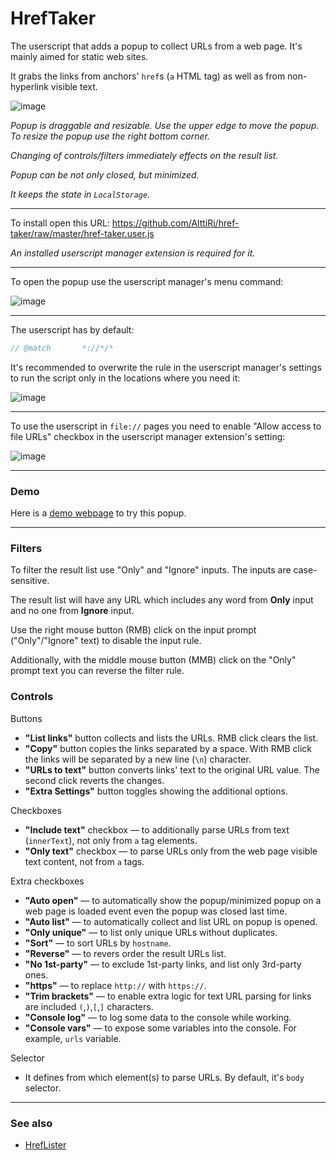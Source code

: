 # HrefTaker

The userscript that adds a popup to collect URLs from a web page. It's mainly aimed for static web sites.

It grabs the links from anchors' `href`s (`a` HTML tag) as well as from non-hyperlink visible text.

![image](https://user-images.githubusercontent.com/16310547/220745223-a674587f-8863-4e94-8aa7-bdbd375ac6e8.png)


_Popup is draggable and resizable. Use the upper edge to move the popup. To resize the popup use the right bottom corner._

_Changing of controls/filters immediately effects on the result list._

_Popup can be not only closed, but minimized._

_It keeps the state in `LocalStorage`._

---

To install open this URL: https://github.com/AlttiRi/href-taker/raw/master/href-taker.user.js

_An installed userscript manager extension is required for it._

---

To open the popup use the userscript manager's menu command:

![image](https://user-images.githubusercontent.com/16310547/222466876-7f023af9-3a75-4775-8235-28b4d64bb6e1.png)

---

The userscript has by default:

```js
// @match       *://*/*
```

It's recommended to overwrite the rule in the userscript manager's settings to run the script only in the locations where you need it:

![image](https://user-images.githubusercontent.com/16310547/222470203-28c52dba-af44-4546-8c8b-5f8d54dc4eac.png)

---

To use the userscript in `file://` pages you need to enable "Allow access to file URLs" checkbox in the userscript manager extension's setting:

![image](https://user-images.githubusercontent.com/16310547/222470882-c438de1a-5a1e-45fb-b272-d0c5a6579735.png)

---

### Demo

Here is a [demo webpage](https://alttiri.github.io/href-taker/demo) to try this popup.

---

### Filters

To filter the result list use "Only" and "Ignore" inputs. The inputs are case-sensitive.

The result list will have any URL which includes any word from **Only** input and no one from **Ignore** input.

Use the right mouse button (RMB) click on the input prompt ("Only"/"Ignore" text) to disable the input rule.

Additionally, with the middle mouse button (MMB) click on the "Only" prompt text you can reverse the filter rule.

### Controls

Buttons

- **"List links"** button collects and lists the URLs. RMB click clears the list.
- **"Copy"** button copies the links separated by a space. With RMB click the links will be separated by a new line (`\n`) character.
- **"URLs to text"** button converts links' text to the original URL value. The second click reverts the changes.
- **"Extra Settings"** button toggles showing the additional options.

Checkboxes

- **"Include text"** checkbox — to additionally parse URLs from text (`innerText`), not only from `a` tag elements.
- **"Only text"** checkbox — to parse URLs only from the web page visible text content, not from `a` tags.

Extra checkboxes

- **"Auto open"** — to automatically show the popup/minimized popup on a web page is loaded event even the popup was closed last time.
- **"Auto list"** — to automatically collect and list URL on popup is opened.
- **"Only unique"** — to list only unique URLs without duplicates.
- **"Sort"** — to sort URLs by `hostname`.
- **"Reverse"** — to revers order the result URLs list.
- **"No 1st-party"** — to exclude 1st-party links, and list only 3rd-party ones.
- **"https"** — to replace `http://` with `https://`.
- **"Trim brackets"** — to enable extra logic for text URL parsing for links are included `(`,`)`,`[`,`]` characters.
- **"Console log"** — to log some data to the console while working.
- **"Console vars"** — to expose some variables into the console. For example, `urls` variable.

Selector

- It defines from which element(s) to parse URLs. By default, it's `body` selector.

---

### See also
 - [HrefLister](https://github.com/AlttiRi/href-lister)
